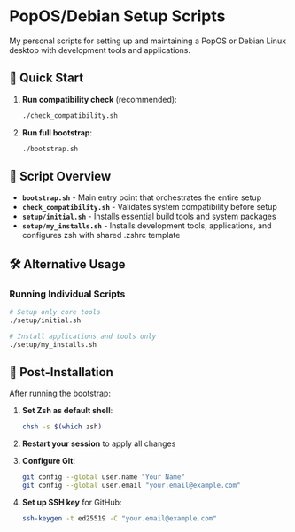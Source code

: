 # PopOS/Debian Setup Scripts

My personal scripts for setting up and maintaining a PopOS or Debian Linux desktop with development tools and applications.

## 🚀 Quick Start

1. **Run compatibility check** (recommended):
   ```bash
   ./check_compatibility.sh
   ```

2. **Run full bootstrap**:
   ```bash
   ./bootstrap.sh
   ```

## 📁 Script Overview

- **`bootstrap.sh`** - Main entry point that orchestrates the entire setup
- **`check_compatibility.sh`** - Validates system compatibility before setup
- **`setup/initial.sh`** - Installs essential build tools and system packages
- **`setup/my_installs.sh`** - Installs development tools, applications, and configures zsh with shared .zshrc template

## 🛠 Alternative Usage

### Running Individual Scripts
```bash
# Setup only core tools
./setup/initial.sh

# Install applications and tools only
./setup/my_installs.sh
```

## 🎯 Post-Installation

After running the bootstrap:

1. **Set Zsh as default shell**:
   ```bash
   chsh -s $(which zsh)
   ```

2. **Restart your session** to apply all changes

3. **Configure Git**:
   ```bash
   git config --global user.name "Your Name"
   git config --global user.email "your.email@example.com"
   ```

4. **Set up SSH key** for GitHub:
   ```bash
   ssh-keygen -t ed25519 -C "your.email@example.com"
   ```
